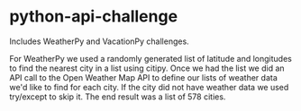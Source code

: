# python-api-challenge
Includes WeatherPy and VacationPy challenges.

For WeatherPy we used a randomly generated list of latitude and longitudes to find the nearest city in a list using citipy. Once we had the list we did an API call to the Open Weather Map API to define our lists of weather data we'd like to find for each city. If the city did not have weather data we used try/except to skip it. The end result was a list of 578 cities. 
